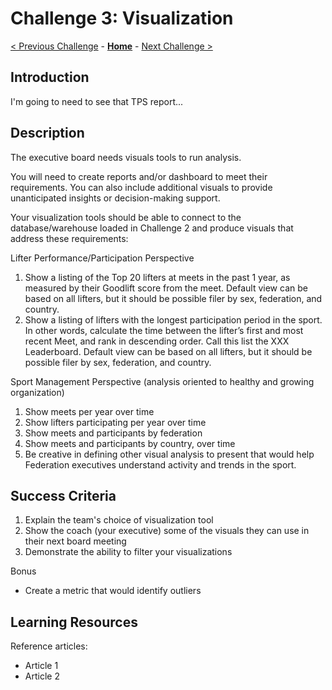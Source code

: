 # Challenge 3: Visualization

[< Previous Challenge](./02-load-data.md) - **[Home](../README.md)** - [Next Challenge >](./04-incrementals.md)

## Introduction
I'm going to need to see that TPS report...

## Description
The executive board needs visuals tools to run analysis.  

You will need to create reports and/or dashboard to meet their requirements.  You can also include additional visuals to provide unanticipated insights or decision-making support.

Your visualization tools should be able to connect to the database/warehouse loaded in Challenge 2 and produce visuals that address these requirements:

Lifter Performance/Participation Perspective
1.	Show a listing of the Top 20 lifters at meets in the past 1 year, as measured by their Goodlift score from the meet.  Default view can be based on all lifters, but it should be possible filer by sex, federation, and country.
2.	Show a listing of lifters with the longest participation period in the sport.  In other words, calculate the time between the lifter’s first and most recent Meet, and rank in descending order.  Call this list the XXX Leaderboard.  Default view can be based on all lifters, but it should be possible filer by sex, federation, and country.

Sport Management Perspective (analysis oriented to healthy and growing organization)
1.	Show meets per year over time
2.	Show lifters participating per year over time
3.	Show meets and participants by federation
4.	Show meets and participants by country, over time
5.	Be creative in defining other visual analysis to present that would help Federation executives understand activity and trends in the sport.

## Success Criteria
1. Explain the team's choice of visualization tool
2. Show the coach (your executive) some of the visuals they can use in their next board meeting
3. Demonstrate the ability to filter your visualizations

Bonus
- Create a metric that would identify outliers

## Learning Resources

Reference articles:
- Article 1
- Article 2